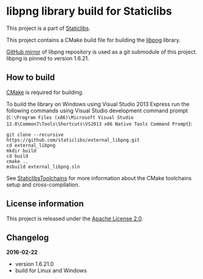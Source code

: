 libpng library build for Staticlibs
===================================

This project is a part of [Staticlibs](http://staticlibs.net/).

This project contains a CMake build file for building the [libpng](http://www.libpng.org/pub/png/libpng.html) library.

[GitHub mirror](https://github.com/glennrp/libpng) of libpng repository is used as a git submodule of this project. libpng is pinned to version 1.6.21.

How to build
------------

[CMake](http://cmake.org/) is required for building.

To build the library on Windows using Visual Studio 2013 Express run the following commands using
Visual Studio development command prompt 
(`C:\Program Files (x86)\Microsoft Visual Studio 12.0\Common7\Tools\Shortcuts\VS2013 x86 Native Tools Command Prompt`):

    git clone --recursive https://github.com/staticlibs/external_libpng.git
    cd external_libpng
    mkdir build
    cd build
    cmake ..
    msbuild external_libpng.sln

See [StaticlibsToolchains](https://github.com/staticlibs/wiki/wiki/StaticlibsToolchains) for 
more information about the CMake toolchains setup and cross-compilation.

License information
-------------------

This project is released under the [Apache License 2.0](http://www.apache.org/licenses/LICENSE-2.0).

Changelog
---------

**2016-02-22**

 * version 1.6.21.0
 * build for Linux and Windows
